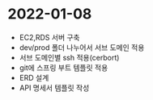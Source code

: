 # 2022-01-08
* EC2,RDS 서버 구축
* dev/prod 폴더 나누어서 서브 도메인 적용
* 서브 도메인별 ssh 적용(cerbort)
* git에 스프링 부트 템플릿 적용
* ERD 설계 
* API 명세서 템플릿 작성